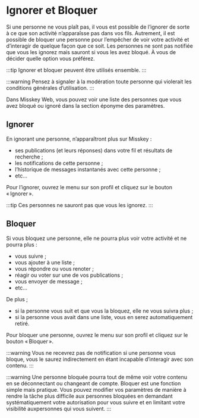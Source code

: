 # Ignorer et Bloquer

Si une personne ne vous plaît pas, il vous est possible de l’ignorer de sorte à ce que son activité n’apparaîsse pas dans vos fils.
Autrement, il est possible de bloquer une personne pour l’empêcher de voir votre activité et d’interagir de quelque façon que ce soit.
Les personnes ne sont pas notifiée que vous les ignorez mais sauront si vous les avez bloqué. À vous de décider quelle option vous préférez.

:::tip
Ignorer et bloquer peuvent être utilisés ensemble.
:::

:::warning
Pensez à signaler à la modération toute personne qui violerait les conditions générales d’utilisation.
:::

Dans Misskey Web, vous pouvez voir une liste des personnes que vous avez bloqué ou ignoré dans la section éponyme des paramètres.

## Ignorer

En ignorant une personne, n’apparaîtront plus sur Misskey :

- ses publications (et leurs réponses) dans votre fil et résultats de recherche ;
- les notifications de cette personne ;
- l’historique de messages instantanés avec cette personne ;
- etc…

Pour l’ignorer, ouvrez le menu sur son profil et cliquez sur le bouton « Ignorer ».

:::tip
Ces personnes ne sauront pas que vous les ignorez.
:::

## Bloquer

Si vous bloquez une personne, elle ne pourra plus voir votre activité et ne pourra plus :

- vous suivre ;
- vous ajouter à une liste ;
- vous répondre ou vous renoter ;
- réagir ou voter sur une de vos publications ;
- vous envoyer de message ;
- etc…

De plus ;

- si la personne vous suit et que vous la bloquez, elle ne vous suivra plus ;
- si la personne vous avait dans une liste, vous en serez automatiquement retiré.

Pour bloquer une personne, ouvrez le menu sur son profil et cliquez sur le bouton « Bloquer ».

:::warning
Vous ne recevrez pas de notification si une personne vous bloque, vous le saurez indirectement en étant incapable d’interagir avec son contenu.
:::

:::warning
Une personne bloquée pourra tout de même voir votre contenu en se déconnectant ou changeant de compte. Bloquer est une fonction simple mais pratique.
Vous pouvez modifier vos paramètres de manière à rendre la tâche plus difficile aux personnes bloquées en demandant systématiquement votre autorisation pour vous suivre et en limitant votre visibilité auxpersonnes qui vous suivent.
:::
